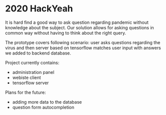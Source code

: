 # 2020 HackYeah

It is hard find a good way to ask question regarding pandemic without knowledge about the subject. Our solution allows for asking questions in common way without having to think about the right query.

The prototype covers following scenario: user asks questions regarding the virus and then server based on tensorflow matches user input with answers we added to backend database.

Project currently contains:

 - administration panel
 - webiste client
 - tensorflow server
 
Plans for the future:

 - adding more data to the database
 - question form autocompletion